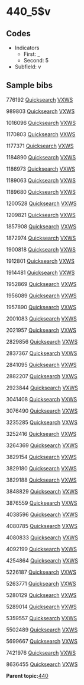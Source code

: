 # 440\_5$v

## Codes

-   Indicators
    -   First: \_
    -   Second: 5
-   Subfield: v

## Sample bibs

776192 [Quicksearch](https://search.library.yale.edu/catalog/776192) [VXWS](http://prodorbis.library.yale.edu:7014/vxws/GetHoldingsService?bibId=776192)

989803 [Quicksearch](https://search.library.yale.edu/catalog/989803) [VXWS](http://prodorbis.library.yale.edu:7014/vxws/GetHoldingsService?bibId=989803)

1016096 [Quicksearch](https://search.library.yale.edu/catalog/1016096) [VXWS](http://prodorbis.library.yale.edu:7014/vxws/GetHoldingsService?bibId=1016096)

1170803 [Quicksearch](https://search.library.yale.edu/catalog/1170803) [VXWS](http://prodorbis.library.yale.edu:7014/vxws/GetHoldingsService?bibId=1170803)

1177371 [Quicksearch](https://search.library.yale.edu/catalog/1177371) [VXWS](http://prodorbis.library.yale.edu:7014/vxws/GetHoldingsService?bibId=1177371)

1184890 [Quicksearch](https://search.library.yale.edu/catalog/1184890) [VXWS](http://prodorbis.library.yale.edu:7014/vxws/GetHoldingsService?bibId=1184890)

1186973 [Quicksearch](https://search.library.yale.edu/catalog/1186973) [VXWS](http://prodorbis.library.yale.edu:7014/vxws/GetHoldingsService?bibId=1186973)

1189063 [Quicksearch](https://search.library.yale.edu/catalog/1189063) [VXWS](http://prodorbis.library.yale.edu:7014/vxws/GetHoldingsService?bibId=1189063)

1189680 [Quicksearch](https://search.library.yale.edu/catalog/1189680) [VXWS](http://prodorbis.library.yale.edu:7014/vxws/GetHoldingsService?bibId=1189680)

1200528 [Quicksearch](https://search.library.yale.edu/catalog/1200528) [VXWS](http://prodorbis.library.yale.edu:7014/vxws/GetHoldingsService?bibId=1200528)

1209821 [Quicksearch](https://search.library.yale.edu/catalog/1209821) [VXWS](http://prodorbis.library.yale.edu:7014/vxws/GetHoldingsService?bibId=1209821)

1857908 [Quicksearch](https://search.library.yale.edu/catalog/1857908) [VXWS](http://prodorbis.library.yale.edu:7014/vxws/GetHoldingsService?bibId=1857908)

1872974 [Quicksearch](https://search.library.yale.edu/catalog/1872974) [VXWS](http://prodorbis.library.yale.edu:7014/vxws/GetHoldingsService?bibId=1872974)

1900818 [Quicksearch](https://search.library.yale.edu/catalog/1900818) [VXWS](http://prodorbis.library.yale.edu:7014/vxws/GetHoldingsService?bibId=1900818)

1912801 [Quicksearch](https://search.library.yale.edu/catalog/1912801) [VXWS](http://prodorbis.library.yale.edu:7014/vxws/GetHoldingsService?bibId=1912801)

1914481 [Quicksearch](https://search.library.yale.edu/catalog/1914481) [VXWS](http://prodorbis.library.yale.edu:7014/vxws/GetHoldingsService?bibId=1914481)

1952869 [Quicksearch](https://search.library.yale.edu/catalog/1952869) [VXWS](http://prodorbis.library.yale.edu:7014/vxws/GetHoldingsService?bibId=1952869)

1956089 [Quicksearch](https://search.library.yale.edu/catalog/1956089) [VXWS](http://prodorbis.library.yale.edu:7014/vxws/GetHoldingsService?bibId=1956089)

1957890 [Quicksearch](https://search.library.yale.edu/catalog/1957890) [VXWS](http://prodorbis.library.yale.edu:7014/vxws/GetHoldingsService?bibId=1957890)

2001083 [Quicksearch](https://search.library.yale.edu/catalog/2001083) [VXWS](http://prodorbis.library.yale.edu:7014/vxws/GetHoldingsService?bibId=2001083)

2021957 [Quicksearch](https://search.library.yale.edu/catalog/2021957) [VXWS](http://prodorbis.library.yale.edu:7014/vxws/GetHoldingsService?bibId=2021957)

2829856 [Quicksearch](https://search.library.yale.edu/catalog/2829856) [VXWS](http://prodorbis.library.yale.edu:7014/vxws/GetHoldingsService?bibId=2829856)

2837367 [Quicksearch](https://search.library.yale.edu/catalog/2837367) [VXWS](http://prodorbis.library.yale.edu:7014/vxws/GetHoldingsService?bibId=2837367)

2841095 [Quicksearch](https://search.library.yale.edu/catalog/2841095) [VXWS](http://prodorbis.library.yale.edu:7014/vxws/GetHoldingsService?bibId=2841095)

2882207 [Quicksearch](https://search.library.yale.edu/catalog/2882207) [VXWS](http://prodorbis.library.yale.edu:7014/vxws/GetHoldingsService?bibId=2882207)

2923844 [Quicksearch](https://search.library.yale.edu/catalog/2923844) [VXWS](http://prodorbis.library.yale.edu:7014/vxws/GetHoldingsService?bibId=2923844)

3041408 [Quicksearch](https://search.library.yale.edu/catalog/3041408) [VXWS](http://prodorbis.library.yale.edu:7014/vxws/GetHoldingsService?bibId=3041408)

3076490 [Quicksearch](https://search.library.yale.edu/catalog/3076490) [VXWS](http://prodorbis.library.yale.edu:7014/vxws/GetHoldingsService?bibId=3076490)

3235285 [Quicksearch](https://search.library.yale.edu/catalog/3235285) [VXWS](http://prodorbis.library.yale.edu:7014/vxws/GetHoldingsService?bibId=3235285)

3252416 [Quicksearch](https://search.library.yale.edu/catalog/3252416) [VXWS](http://prodorbis.library.yale.edu:7014/vxws/GetHoldingsService?bibId=3252416)

3264369 [Quicksearch](https://search.library.yale.edu/catalog/3264369) [VXWS](http://prodorbis.library.yale.edu:7014/vxws/GetHoldingsService?bibId=3264369)

3829154 [Quicksearch](https://search.library.yale.edu/catalog/3829154) [VXWS](http://prodorbis.library.yale.edu:7014/vxws/GetHoldingsService?bibId=3829154)

3829180 [Quicksearch](https://search.library.yale.edu/catalog/3829180) [VXWS](http://prodorbis.library.yale.edu:7014/vxws/GetHoldingsService?bibId=3829180)

3829188 [Quicksearch](https://search.library.yale.edu/catalog/3829188) [VXWS](http://prodorbis.library.yale.edu:7014/vxws/GetHoldingsService?bibId=3829188)

3848829 [Quicksearch](https://search.library.yale.edu/catalog/3848829) [VXWS](http://prodorbis.library.yale.edu:7014/vxws/GetHoldingsService?bibId=3848829)

3876559 [Quicksearch](https://search.library.yale.edu/catalog/3876559) [VXWS](http://prodorbis.library.yale.edu:7014/vxws/GetHoldingsService?bibId=3876559)

4038596 [Quicksearch](https://search.library.yale.edu/catalog/4038596) [VXWS](http://prodorbis.library.yale.edu:7014/vxws/GetHoldingsService?bibId=4038596)

4080785 [Quicksearch](https://search.library.yale.edu/catalog/4080785) [VXWS](http://prodorbis.library.yale.edu:7014/vxws/GetHoldingsService?bibId=4080785)

4080833 [Quicksearch](https://search.library.yale.edu/catalog/4080833) [VXWS](http://prodorbis.library.yale.edu:7014/vxws/GetHoldingsService?bibId=4080833)

4092199 [Quicksearch](https://search.library.yale.edu/catalog/4092199) [VXWS](http://prodorbis.library.yale.edu:7014/vxws/GetHoldingsService?bibId=4092199)

4254864 [Quicksearch](https://search.library.yale.edu/catalog/4254864) [VXWS](http://prodorbis.library.yale.edu:7014/vxws/GetHoldingsService?bibId=4254864)

5226187 [Quicksearch](https://search.library.yale.edu/catalog/5226187) [VXWS](http://prodorbis.library.yale.edu:7014/vxws/GetHoldingsService?bibId=5226187)

5263771 [Quicksearch](https://search.library.yale.edu/catalog/5263771) [VXWS](http://prodorbis.library.yale.edu:7014/vxws/GetHoldingsService?bibId=5263771)

5280129 [Quicksearch](https://search.library.yale.edu/catalog/5280129) [VXWS](http://prodorbis.library.yale.edu:7014/vxws/GetHoldingsService?bibId=5280129)

5289014 [Quicksearch](https://search.library.yale.edu/catalog/5289014) [VXWS](http://prodorbis.library.yale.edu:7014/vxws/GetHoldingsService?bibId=5289014)

5359557 [Quicksearch](https://search.library.yale.edu/catalog/5359557) [VXWS](http://prodorbis.library.yale.edu:7014/vxws/GetHoldingsService?bibId=5359557)

5502489 [Quicksearch](https://search.library.yale.edu/catalog/5502489) [VXWS](http://prodorbis.library.yale.edu:7014/vxws/GetHoldingsService?bibId=5502489)

5699667 [Quicksearch](https://search.library.yale.edu/catalog/5699667) [VXWS](http://prodorbis.library.yale.edu:7014/vxws/GetHoldingsService?bibId=5699667)

7421976 [Quicksearch](https://search.library.yale.edu/catalog/7421976) [VXWS](http://prodorbis.library.yale.edu:7014/vxws/GetHoldingsService?bibId=7421976)

8636455 [Quicksearch](https://search.library.yale.edu/catalog/8636455) [VXWS](http://prodorbis.library.yale.edu:7014/vxws/GetHoldingsService?bibId=8636455)

**Parent topic:**[440](../../tags/440/440.md)

